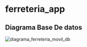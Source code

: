 
# ferreteria_app

## Diagrama Base De datos
![diagrama_ferreteria_movil_db](https://user-images.githubusercontent.com/87434174/159982026-e5ee0252-2d19-43d1-9002-0dfec3c6774c.jpg)

